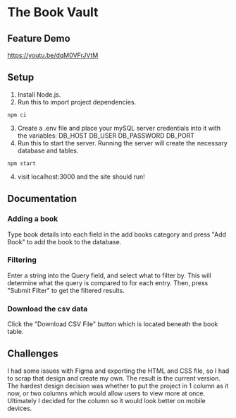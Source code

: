 # The Book Vault

## Feature Demo
https://youtu.be/dqM0VFrJVtM

## Setup
1. Install Node.js.
2. Run this to import project dependencies.
```
npm ci
```
3. Create a .env file and place your mySQL server credentials into it with the variables:
    DB_HOST
    DB_USER
    DB_PASSWORD
    DB_PORT
3. Run this to start the server. Running the server will create the necessary database and tables.
```
npm start
```
4. visit localhost:3000 and the site should run!

## Documentation
### Adding a book
Type book details into each field in the add books category and press "Add Book" to add the book to the database.
### Filtering
Enter a string into the Query field, and select what to filter by. This will determine what the query is compared to for each entry. Then, press "Submit Filter" to get the filtered results.
### Download the csv data
Click the "Download CSV File" button which is located beneath the book table.

## Challenges
I had some issues with Figma and exporting the HTML and CSS file, so I had to scrap that design and create my own. The result is the current version.
The hardest design decision was whether to put the project in 1 column as it now, or two columns which would allow users to view more at once. Ultimately I decided for the column so it would look better on mobile devices.
